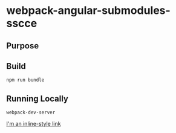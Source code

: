 # webpack-angular-submodules-sscce

## Purpose


## Build
```
npm run bundle
```

## Running Locally
```
webpack-dev-server
```

[I'm an inline-style link](https://www.google.com)